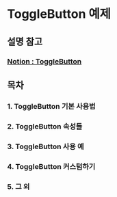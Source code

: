# ToggleButton 예제
## 설명 참고
### <a href="## https://spectacled-plastic-a9d.notion.site/ToggleButton-727a8ca1ee8c4f40b77ff06b3e2216da">Notion : ToggleButton</a>

## 목차
### 1. ToggleButton 기본 사용법
### 2. ToggleButton 속성들
### 3. ToggleButton 사용 예
### 4. ToggleButton 커스텀하기
### 5. 그 외